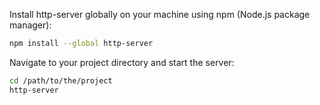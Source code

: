 Install http-server globally on your machine using npm (Node.js package manager):

```bash
npm install --global http-server
```

Navigate to your project directory and start the server:

```bash
cd /path/to/the/project
http-server
```